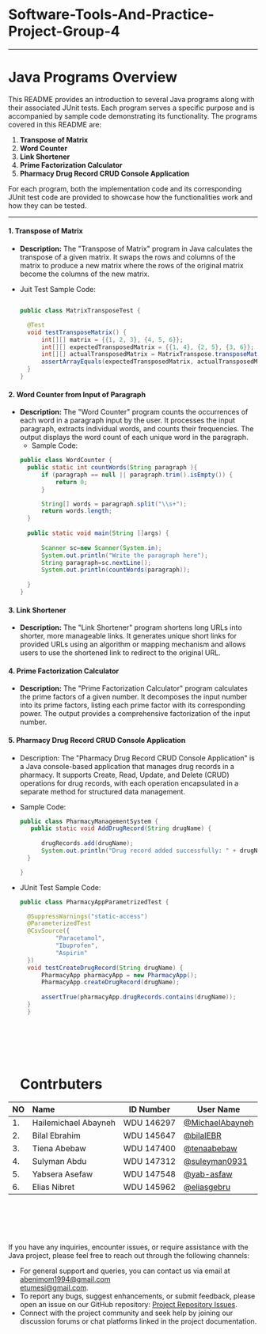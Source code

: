  # Software-Tools-And-Practice-Project-Group-4<br>

---

# Java Programs Overview

This README provides an introduction to several Java programs along with their associated JUnit tests. Each program serves a specific purpose and is accompanied by sample code demonstrating its functionality. The programs covered in this README are:

1. **Transpose of Matrix**
2. **Word Counter**
3. **Link Shortener**
4. **Prime Factorization Calculator**
5. **Pharmacy Drug Record CRUD Console Application**

For each program, both the implementation code and its corresponding JUnit test code are provided to showcase how the functionalities work and how they can be tested.

---

#### 1. Transpose of Matrix
- **Description:**
  The "Transpose of Matrix" program in Java calculates the transpose of a given matrix. It swaps the rows and columns of the matrix to produce a new matrix where the rows of the original matrix become the columns of the new matrix.


- Juit Test Sample Code:
  ```java
  
  public class MatrixTransposeTest {

    @Test
    void testTransposeMatrix() {
        int[][] matrix = {{1, 2, 3}, {4, 5, 6}};
        int[][] expectedTransposedMatrix = {{1, 4}, {2, 5}, {3, 6}};
        int[][] actualTransposedMatrix = MatrixTranspose.transposeMatrix(matrix);
        assertArrayEquals(expectedTransposedMatrix, actualTransposedMatrix);
    }
  }
  ```

  
#### 2. Word Counter from Input of Paragraph
- **Description:**
  The "Word Counter" program counts the occurrences of each word in a paragraph input by the user. It processes the input paragraph, extracts individual words, and counts their frequencies. The output displays the word count of each unique word in the paragraph.
  - Sample Code:
  ```java
  public class WordCounter {
	public static int countWords(String paragraph ){
        if (paragraph == null || paragraph.trim().isEmpty()) {
            return 0;
        }

        String[] words = paragraph.split("\\s+");
        return words.length;
    }
	
	public static void main(String []args) {
		
		Scanner sc=new Scanner(System.in);
		System.out.println("Write the paragraph here");
		String paragraph=sc.nextLine();
		System.out.println(countWords(paragraph));
		
	}
  }

  ```

#### 3. Link Shortener
- **Description:**
  The "Link Shortener" program shortens long URLs into shorter, more manageable links. It generates unique short links for provided URLs using an algorithm or mapping mechanism and allows users to use the shortened link to redirect to the original URL.



#### 4. Prime Factorization Calculator
- **Description:**
  The "Prime Factorization Calculator" program calculates the prime factors of a given number. It decomposes the input number into its prime factors, listing each prime factor with its corresponding power. The output provides a comprehensive factorization of the input number. 
  
#### 5. Pharmacy Drug Record CRUD Console Application
- Description:
  The "Pharmacy Drug Record CRUD Console Application" is a Java console-based application that manages drug records in a pharmacy. It supports Create, Read, Update, and Delete (CRUD) operations for drug records, with each operation encapsulated in a separate method for structured data management.

- Sample Code:
  ```java
  public class PharmacyManagementSystem {
     public static void AddDrugRecord(String drugName) {
       
        drugRecords.add(drugName);
        System.out.println("Drug record added successfully: " + drugName);
    }

  }
  ```

- JUnit Test Sample Code:
  ```java
  public class PharmacyAppParametrizedTest {

    @SuppressWarnings("static-access")
	@ParameterizedTest
    @CsvSource({
            "Paracetamol",
            "Ibuprofen",
            "Aspirin"
    })
    void testCreateDrugRecord(String drugName) {
        PharmacyApp pharmacyApp = new PharmacyApp();
        PharmacyApp.createDrugRecord(drugName);
        
        assertTrue(pharmacyApp.drugRecords.contains(drugName));
    }
    }
  ```
   <br><br><br><br>
  # Contrbuters 



|NO | Name            |ID Number|User Name|  
|:--| :---------------|---------|---------|
|1. |Hailemichael Abayneh  | WDU 146297  |[@MichaelAbayneh](https://github.com/michaelabayneh)
|2. |Bilal   Ebrahim | WDU  145647 |[@bilalEBR](https://github.com/bilalEBR)
|3. |Tiena  Abebaw |WDU 147400 |[@tenaabebaw](https://github.com/tenaabebaw)
|4. |Sulyman  Abdu   |WDU 147312  |[@suleyman0931](https://github.com/suleyman0931)
|5. |Yabsera  Asefaw  |WDU 147548  |[@yab-asfaw](https://github.com/yab-asfaw)
|6. |Elias    Nibret  |WDU 145962  |[@eliasgebru](https://github.com/eliasgebru)

<br><br><br><br>

If you have any inquiries, encounter issues, or require assistance with the Java project, please feel free to reach out through the following channels:

- For general support and queries, you can contact us via email at [abenimom1994@gmail.com](abenimom1994@gmail.com)<br>[etumesi@gmail.com]([etumesi@gmail.com).
- To report any bugs, suggest enhancements, or submit feedback, please open an issue on our GitHub repository: [Project Repository Issues](https://github.com/abenezerTariku/software-tools-and-practice-project-group-4/issues).
- Connect with the project community and seek help by joining our discussion forums or chat platforms linked in the project documentation.



